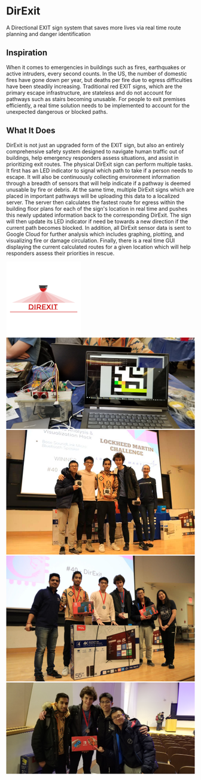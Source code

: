 # DirExit
A Directional EXIT sign system that saves more lives via real time route planning and danger identification

## Inspiration
When it comes to emergencies in buildings such as fires, earthquakes or active intruders, every second counts. In the US, the number of domestic fires have gone down per year, but deaths per fire due to egress difficulties have been steadily increasing. Traditional red EXIT signs, which are the primary escape infrastructure, are stateless and do not account for pathways such as stairs becoming unusable. For people to exit premises efficiently, a real time solution needs to be implemented to account for the unexpected dangerous or blocked paths.

## What It Does 
DirExit is not just an upgraded form of the EXIT sign, but also an entirely comprehensive safety system designed to navigate human traffic out of buildings, help emergency responders assess situations, and assist in prioritizing exit routes. The physical DirExit sign can perform multiple tasks. It first has an LED indicator to signal which path to take if a person needs to escape. It will also be continuously collecting environment information through a breadth of sensors that will help indicate if a pathway is deemed unusable by fire or debris. At the same time, multiple DirExit signs which are placed in important pathways will be uploading this data to a localized server. The server then calculates the fastest route for egress within the building floor plans for each of the sign's location in real time and pushes this newly updated information back to the corresponding DirExit. The sign will then update its LED indicator if need be towards a new direction if the current path becomes blocked. In addition, all DirExit sensor data is sent to Google Cloud for further analysis which includes graphing, plotting, and visualizing fire or damage circulation. Finally, there is a real time GUI displaying the current calculated routes for a given location which will help responders assess their priorities in rescue.

![Picture2](https://github.com/MisterEddie/DirExit/blob/master/pictures/b487ac2d-005b-42d3-9b03-2efb20f6f34e_200x200.png)
![Picture2](https://github.com/MisterEddie/DirExit/blob/master/pictures/87352668_201059554586016_6301572228530044928_n.jpg)
![Picture1](https://github.com/MisterEddie/DirExit/blob/master/pictures/89056509_1502550259924155_3841543694436007936_n.jpg)
![Picture1\3](https://github.com/MisterEddie/DirExit/blob/master/pictures/dragonhacks.jpg)
![Picture1\4](https://github.com/MisterEddie/DirExit/blob/master/pictures/20200223_165714.jpg)

